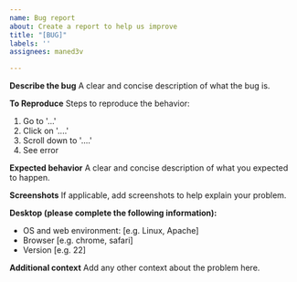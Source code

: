 ```yaml
---
name: Bug report
about: Create a report to help us improve
title: "[BUG]"
labels: ''
assignees: maned3v

---
```


**Describe the bug**
A clear and concise description of what the bug is.

**To Reproduce**
Steps to reproduce the behavior:
1. Go to '...'
2. Click on '....'
3. Scroll down to '....'
4. See error

**Expected behavior**
A clear and concise description of what you expected to happen.

**Screenshots**
If applicable, add screenshots to help explain your problem.

**Desktop (please complete the following information):**
 - OS and web environment: [e.g. Linux, Apache]
 - Browser [e.g. chrome, safari]
 - Version [e.g. 22]

**Additional context**
Add any other context about the problem here.
